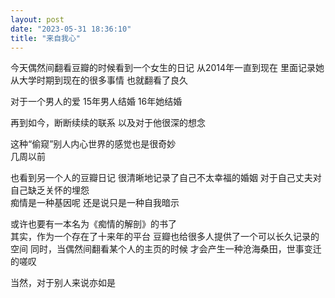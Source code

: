 ```yaml
---
layout: post
date: "2023-05-31 18:36:10"
title: "来自我心"
---
```

今天偶然间翻看豆瓣的时候看到一个女生的日记
从2014年一直到现在
里面记录她从大学时期到现在的很多事情
也就翻看了良久

对于一个男人的爱
15年男人结婚
16年她结婚

再到如今，断断续续的联系
以及对于他很深的想念

这种“偷窥”别人内心世界的感觉也是很奇妙
<br>
几周以前

也看到另一个人的豆瓣日记
很清晰地记录了自己不太幸福的婚姻
对于自己丈夫对自己缺乏关怀的埋怨
<br>
痴情是一种基因呢
还是说只是一种自我暗示

或许也要有一本名为《痴情的解剖》的书了
<br>
其实，作为一个存在了十来年的平台
豆瓣也给很多人提供了一个可以长久记录的空间
同时，当偶然间翻看某个人的主页的时候
才会产生一种沧海桑田，世事变迁的嗟叹

当然，对于别人来说亦如是
